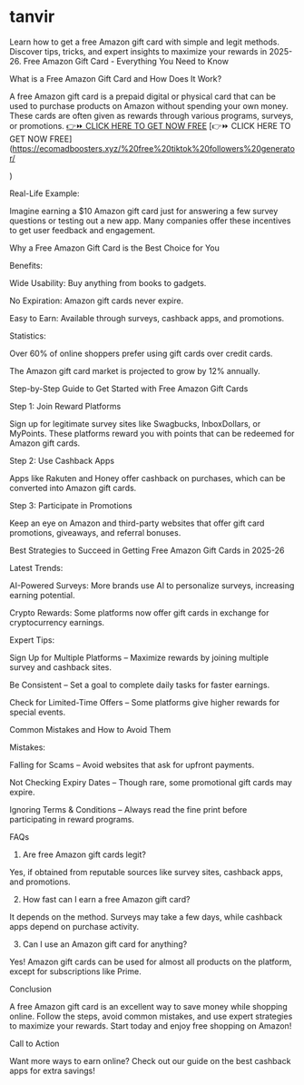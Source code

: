 # tanvir
Learn how to get a free Amazon gift card with simple and legit methods. Discover tips, tricks, and expert insights to maximize your rewards in 2025-26.
Free Amazon Gift Card - Everything You Need to Know

What is a Free Amazon Gift Card and How Does It Work?

A free Amazon gift card is a prepaid digital or physical card that can be used to purchase products on Amazon without spending your own money. These cards are often given as rewards through various programs, surveys, or promotions.
[👉⏩ CLICK HERE TO GET NOW FREE](https://ecomadboosters.xyz/free%20amazon%20gift%20card/)
[👉⏩ CLICK HERE TO GET NOW FREE](https://ecomadboosters.xyz/%20free%20tiktok%20followers%20generator/

)

Real-Life Example:

Imagine earning a $10 Amazon gift card just for answering a few survey questions or testing out a new app. Many companies offer these incentives to get user feedback and engagement.

Why a Free Amazon Gift Card is the Best Choice for You

Benefits:

Wide Usability: Buy anything from books to gadgets.

No Expiration: Amazon gift cards never expire.

Easy to Earn: Available through surveys, cashback apps, and promotions.

Statistics:

Over 60% of online shoppers prefer using gift cards over credit cards.

The Amazon gift card market is projected to grow by 12% annually.

Step-by-Step Guide to Get Started with Free Amazon Gift Cards

Step 1: Join Reward Platforms

Sign up for legitimate survey sites like Swagbucks, InboxDollars, or MyPoints. These platforms reward you with points that can be redeemed for Amazon gift cards.

Step 2: Use Cashback Apps

Apps like Rakuten and Honey offer cashback on purchases, which can be converted into Amazon gift cards.

Step 3: Participate in Promotions

Keep an eye on Amazon and third-party websites that offer gift card promotions, giveaways, and referral bonuses.

Best Strategies to Succeed in Getting Free Amazon Gift Cards in 2025-26

Latest Trends:

AI-Powered Surveys: More brands use AI to personalize surveys, increasing earning potential.

Crypto Rewards: Some platforms now offer gift cards in exchange for cryptocurrency earnings.

Expert Tips:

Sign Up for Multiple Platforms – Maximize rewards by joining multiple survey and cashback sites.

Be Consistent – Set a goal to complete daily tasks for faster earnings.

Check for Limited-Time Offers – Some platforms give higher rewards for special events.

Common Mistakes and How to Avoid Them

Mistakes:

Falling for Scams – Avoid websites that ask for upfront payments.

Not Checking Expiry Dates – Though rare, some promotional gift cards may expire.

Ignoring Terms & Conditions – Always read the fine print before participating in reward programs.

FAQs

1. Are free Amazon gift cards legit?

Yes, if obtained from reputable sources like survey sites, cashback apps, and promotions.

2. How fast can I earn a free Amazon gift card?

It depends on the method. Surveys may take a few days, while cashback apps depend on purchase activity.

3. Can I use an Amazon gift card for anything?

Yes! Amazon gift cards can be used for almost all products on the platform, except for subscriptions like Prime.

Conclusion

A free Amazon gift card is an excellent way to save money while shopping online. Follow the steps, avoid common mistakes, and use expert strategies to maximize your rewards. Start today and enjoy free shopping on Amazon!

Call to Action

Want more ways to earn online? Check out our guide on the best cashback apps for extra savings!
